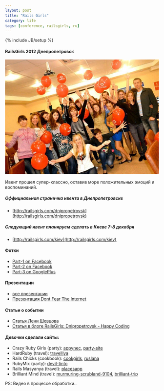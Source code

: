 ```yaml
---
layout: post
title: "Rails Girls"
category: life
tags: [conference, railsgirls, ru]
---
```

{% include JB/setup %}



#### RailsGirls 2012 Днепропетровск

![RailsGirls 2012 Днепропетровск](/images/life/railsgirls.jpg "RailsGirls 2012 Днепропетровск")

Ивент прошел супер-классно, оставив море положительных эмоций и воспоминаний.

##### Оффициальная страничка ивента в Днепропетровске
* [http://railsgirls.com/dnipropetrovsk](http://railsgirls.com/dnipropetrovsk)

##### Следующий ивент планируем сделать в Киеве 7-8 декабря
* [http://railsgirls.com/kiev](http://railsgirls.com/kiev)

<!-- -**-END-**- -->

#### Фотки 
* [Part-1 on Facebook](http://www.facebook.com/media/set/?set=a.195389347262361.48964.163129323821697&type=3)
* [Part-2 on Facebook](http://www.facebook.com/media/set/?set=a.195392280595401.48965.163129323821697&type=3)
* [Part-3 on GooglePlus](https://plus.google.com/photos/108854724146968003782/albums/5796468822708486961)

#### Презентации 
* [все презентации]( https://speakerdeck.com/u/rg_ukraine)
* [Презентация Dont Fear The Internet]( http://dont-fear-internet.pp.ua/)

#### Статьи о событии
* [Статья Лени Шевцова](http://leonid.shevtsov.me/ru/railsgirls-2012-post-mortem)
* [Статья в блоге RailsGirls: Dnipropetrovsk - Happy Сoding](http://blog.railsgirls.com/post/33651656873/railsgirls-dnipropetrovsk-happy-coding)



#### Девочки сделали сайты:

* Crazy Ruby Girls (party): [appynec](http://appynec.herokuapp.com), [party-site](http://party-site.herokuapp.com)
* HardRuby (travel): [travelliya](http://travelliya.herokuapp.com)
* Rails Chicks (cookbook): [cookgirls](http://cookgirls.herokuapp.com), [ruslana](http://ruslana.herokuapp.com)
* RubyMix (party): [devil-tinto](http://devil-tinto.herokuapp.com)
* Rails Masyanya (travel): [placesapp](http://placesapp.herokuapp.com)
* Brilliant Mind (travel): [murmuring-scrubland-9104](http://murmuring-scrubland-9104.herokuapp.com), [brilliant-trip](http://brilliant-trip.herokuapp.com)



PS: Видео в процессе обработки..

